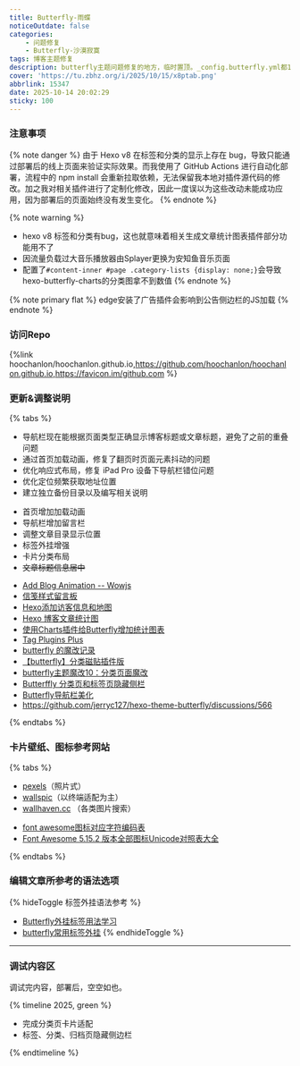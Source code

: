 ```yaml
---
title: Butterfly-雨蝶
noticeOutdate: false
categories: 
    - 问题修复
    - Butterfly-沙漠寂寞
tags: 博客主题修复
description: butterfly主题问题修复的地方，临时置顶。_config.butterfly.yml都1k多代码行了，这也太长了...
cover: 'https://tu.zbhz.org/i/2025/10/15/x8ptab.png'
abbrlink: 15347
date: 2025-10-14 20:02:29
sticky: 100
---
```


### 注意事项

{% note danger %}
由于 Hexo v8 在标签和分类的显示上存在 bug，导致只能通过部署后的线上页面来验证实际效果。而我使用了 GitHub Actions 进行自动化部署，流程中的 npm install 会重新拉取依赖，无法保留我本地对插件源代码的修改。加之我对相关插件进行了定制化修改，因此一度误以为这些改动未能成功应用，因为部署后的页面始终没有发生变化。
{% endnote %}

{% note warning %}
* hexo v8 标签和分类有bug，这也就意味着相关生成文章统计图表插件部分功能用不了
* 因流量负载过大音乐播放器由Splayer更换为安知鱼音乐页面
* 配置了`#content-inner #page .category-lists {display: none;}`会导致hexo-butterfly-charts的分类图拿不到数值
{% endnote %}

{% note primary flat %}
edge安装了广告插件会影响到公告侧边栏的JS加载
{% endnote %}

### 访问Repo

{%link hoochanlon/hoochanlon.github.io,https://github.com/hoochanlon/hoochanlon.github.io,https://favicon.im/github.com %}

### 更新&调整说明 


{% tabs %}
<!-- tab 问题修复 -->
* 导航栏现在能根据页面类型正确显示博客标题或文章标题，避免了之前的重叠问题
* 通过首页加载动画，修复了翻页时页面元素抖动的问题
* 优化响应式布局，修复 iPad Pro 设备下导航栏错位问题
* 优化定位频繁获取地址位置
* 建立独立备份目录以及编写相关说明
<!-- endtab -->

<!-- tab 新增&调整 -->
* 首页增加加载动画
* 导航栏增加留言栏
* 调整文章目录显示位置
* 标签外挂增强
* 卡片分类布局
* <s>文章标题信息居中</s>
<!-- endtab -->


<!-- tab 参考链接-->
* [Add Blog Animation -- Wowjs](https://akilar.top/posts/abab51cf)
* [信笺样式留言板](https://akilar.top/posts/e2d3c450/)
* [Hexo添加访客信息和地图](https://1477017264.github.io/posts/22511/)
* [Hexo 博客文章统计图](https://blog.eurkon.com/post/1213ef82.html)
* [使用Charts插件给Butterfly增加统计图表](https://blog.guole.fun/posts/18158/index.html)
* [Tag Plugins Plus](https://akilar.top/posts/615e2dec/)
* [butterfly 的魔改记录](https://qianxu.run/butterfly-custom/index.html)
* [【butterfly】分类磁贴插件版](https://ll.sc.cn/posts/ab72/)
* [butterfly主题魔改10：分类页面魔改](https://kukual.github.io/posts/a7bebfb0/index.html)
* [Butterffly 分类页和标签页隐藏侧栏](https://blog.eurkon.com/post/d498d8b1.html)
* [Butterfly导航栏美化](https://blog.june-pj.cn/posts/7bed0b4e/)
* https://github.com/jerryc127/hexo-theme-butterfly/discussions/566
<!-- endtab -->

{% endtabs %}


### 卡片壁纸、图标参考网站

{% tabs %}
<!-- tab 壁纸 -->
* [pexels](https://www.pexels.com/zh-cn)（照片式）
* [wallspic](https://wallspic.com/)（以终端适配为主）
* [wallhaven.cc](https://wallhaven.cc/) （各类图片搜索）
<!-- endtab -->

<!-- tab awesome图标对应字符编码表 -->
* [font awesome图标对应字符编码表](https://www.cnblogs.com/ytkah/p/12605237.html)
* [Font Awesome 5.15.2 版本全部图标Unicode对照表大全](https://fa.uutool.cn/unicode/5.15.2/)
<!-- endtab -->
{% endtabs %}

### 编辑文章所参考的语法选项

{% hideToggle 标签外挂语法参考 %}
* [Butterfly外挂标签用法学习](https://www.yooupi.site/posts/235523-d25a2ac1.html)
* [butterfly常用标签外挂](https://blog.pushihao.com/article/a2b56279.html)
{% endhideToggle %}

---


### 调试内容区

调试完内容，部署后，空空如也。


{% timeline 2025, green %}

<!-- timeline 10 -->
* 完成分类页卡片适配
* 标签、分类、归档页隐藏侧边栏
<!-- endtimeline -->

{% endtimeline %}

